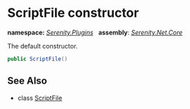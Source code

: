 # ScriptFile constructor
**namespace:** *[Serenity.Plugins](../../README.md#serenity.plugins-namespace)*   **assembly**: *[Serenity.Net.Core](../../README.md)*

The default constructor.

```csharp
public ScriptFile()
```

## See Also

* class [ScriptFile](../ScriptFile.md)